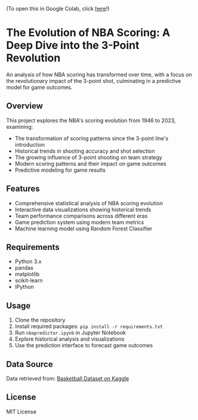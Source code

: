 (To open this in Google Colab, click [here](https://githubtocolab.com/Arluigi/nbapredictor)!)

# The Evolution of NBA Scoring: A Deep Dive into the 3-Point Revolution

An analysis of how NBA scoring has transformed over time, with a focus on the revolutionary impact of the 3-point shot, culminating in a predictive model for game outcomes.

## Overview

This project explores the NBA's scoring evolution from 1946 to 2023, examining:
- The transformation of scoring patterns since the 3-point line's introduction
- Historical trends in shooting accuracy and shot selection
- The growing influence of 3-point shooting on team strategy
- Modern scoring patterns and their impact on game outcomes
- Predictive modeling for game results

## Features

- Comprehensive statistical analysis of NBA scoring evolution
- Interactive data visualizations showing historical trends
- Team performance comparisons across different eras
- Game prediction system using modern team metrics
- Machine learning model using Random Forest Classifier

## Requirements

- Python 3.x
- pandas
- matplotlib
- scikit-learn
- IPython

## Usage

1. Clone the repository
2. Install required packages: `pip install -r requirements.txt`
3. Run `nbapredictor.ipynb` in Jupyter Notebook
4. Explore historical analysis and visualizations
5. Use the prediction interface to forecast game outcomes

## Data Source

Data retrieved from: [Basketball Dataset on Kaggle](https://www.kaggle.com/datasets/wyattowalsh/basketball)

## License

MIT License
